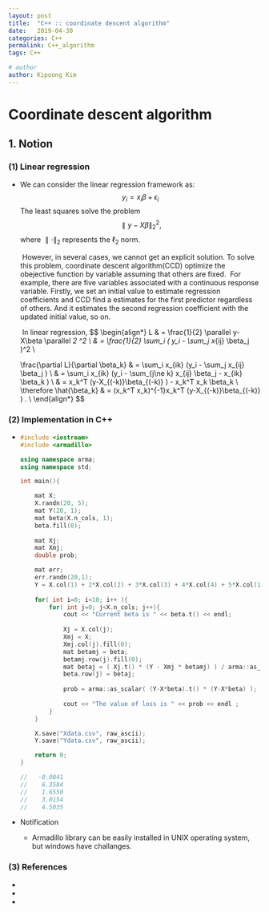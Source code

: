 ```yaml
---
layout: post
title:  "C++ :: coordinate descent algorithm"
date:   2019-04-30
categories: C++
permalink: C++_algorithm
tags: C++

# author
author: Kipoong Kim
---
```


<!-- more -->

# Coordinate descent algorithm



## 1. Notion

### (1) Linear regression

- We can consider the linear regression framework as:
$$
  y_i=x_i\beta + \epsilon_i
$$
  The least squares solve the problem
$$
  \parallel y-X\beta \parallel _2^2,
$$
  where $\parallel \cdot \parallel_2$ represents the $\ell _2$ norm. 

  ​	However, in several cases, we cannot get an explicit solution. To solve this problem, coordinate descent algorithm(CCD) optimize the obejective function by variable assuming that others are fixed. 
  ​	For example, there are five variables associated with a continuous response variable. Firstly, we set an initial value to estimate regression coefficients and CCD find a estimates for the first predictor regardless of others. And it estimates the second regression coefficient with the updated initial value, so on.

  ​	In linear regression,
$$
\begin{align*}
	L 	& = \frac{1}{2} \parallel y-X\beta \parallel _2 ^2 \\
    	& = \frac{1}{2} \sum_i ( y_i - \sum_j x_{ij} \beta_j )^2 \\
  
  \frac{\partial L}{\partial \beta_k} & = \sum_i x_{ik} (y_i - \sum_j x_{ij} \beta_j ) \\
  	& = \sum_i x_{ik} (y_i - \sum_{j\ne k} x_{ij} \beta_j - x_{ik} \beta_k ) \\
  	& = x_k^T (y-X_{(-k)}\beta_{(-k)} ) - x_k^T x_k \beta_k \\
  \therefore \hat{\beta_k} & = (x_k^T x_k)^{-1}x_k^T (y-X_{(-k)}\beta_{(-k)} ) . \\
\end{align*}
$$


### (2) Implementation in C++

- 
  ```c++
  #include <iostream>
  #include <armadillo>
  
  using namespace arma;
  using namespace std;
  
  int main(){
  
      mat X; 
      X.randn(20, 5);
      mat Y(20, 1);
      mat beta(X.n_cols, 1); 
      beta.fill(0);
      
      mat Xj;
      mat Xmj;
      double prob;    
  
      mat err;
      err.randn(20,1);
      Y = X.col(1) + 2*X.col(2) + 3*X.col(3) + 4*X.col(4) + 5*X.col(1) + err;
      
      for( int i=0; i<10; i++ ){
          for( int j=0; j<X.n_cols; j++){            
              cout << "Current beta is " << beta.t() << endl;
              
              Xj = X.col(j);
              Xmj = X;
              Xmj.col(j).fill(0);
              mat betamj = beta;
              betamj.row(j).fill(0);
              mat betaj = ( Xj.t() * (Y - Xmj * betamj) ) / arma::as_scalar(Xj.t() * Xj);
              beta.row(j) = betaj;
              
              prob = arma::as_scalar( (Y-X*beta).t() * (Y-X*beta) );
              
              cout << "The value of loss is " << prob << endl ;
          }
      }
  
      X.save("Xdata.csv", raw_ascii);
      Y.save("Ydata.csv", raw_ascii);
  
      return 0;
  }
  
  //   -0.0041
  //    6.3584
  //    1.6550
  //    3.0154
  //    4.5035
  ```

- Notification

  * Armadillo library can be easily installed in UNIX operating system, but windows have challanges.

### (3) References

- [Coursera]: https://www.coursera.org/lecture/ml-regression/coordinate-descent-for-least-squares-regression-normalized-features-wkbZU

- [Ryan Tibshirani]: https://www.cs.cmu.edu/~ggordon/10725-F12/slides/25-coord-desc.pdf

- [Linear algebra with C++]: https://www.asc.ohio-state.edu/physics/ntg/6810/readings/hjorth-jensen_notes2012_06.pdf